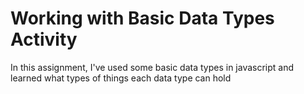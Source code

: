 # Working with Basic Data Types Activity
In this assignment, I've used some basic data types in javascript and learned what types of things each data type can hold